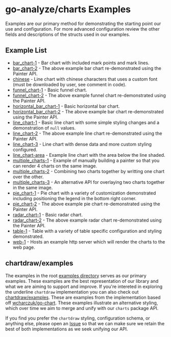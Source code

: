 # go-analyze/charts Examples

Examples are our primary method for demonstrating the starting point our use and configuration. For more advanced configuration review the other fields and descriptions of the structs used in our examples.

## Example List

* [bar_chart-1](./bar_chart-1) - Bar chart with included mark points and mark lines.
* [bar_chart-2](./bar_chart-2) - The above example bar chart re-demonstrated using the Painter API.
* [chinese](./chinese) - Line chart with chinese characters that uses a custom font (must be downloaded by user, see comment in code).
* [funnel_chart-1](./funnel_chart-1) - Basic funnel chart.
* [funnel_chart-2](./funnel_chart-2) - The above example funnel chart re-demonstrated using the Painter API.
* [horizontal_bar_chart-1](./horizontal_bar_chart-1) - Basic horizontal bar chart.
* [horizontal_bar_chart-2](./horizontal_bar_chart-2) - The above example bar chart re-demonstrated using the Painter API.
* [line_chart-1](./line_chart-1) - Basic line chart with some simple styling changes and a demonstration of `null` values.
* [line_chart-2](./line_chart-2) - The above example line chart re-demonstrated using the Painter API.
* [line_chart-3](./line_chart-3) - Line chart with dense data and more custom styling configured.
* [line_chart-area](./line_chart-area) - Example line chart with the area below the line shaded.
* [multiple_charts-1](./multiple_charts-1) - Example of manually building a painter so that you can render 4 charts on the same image.
* [multiple_charts-2](./multiple_charts-2) - Combining two charts together by writting one chart over the other.
* [multiple_charts-3](./multiple_charts-3) - An alternative API for overlaying two charts together in the same image.
* [pie_chart-1](./pie_chart-1) - Pie chart with a variety of customization demonstrated including positioning the legend in the bottom right corner.
* [pie_chart-2](./pie_chart-2) - The above example pie chart re-demonstrated using the Painter API.
* [radar_chart-1](./radar_chart-1) - Basic radar chart.
* [radar_chart-2](./radar_chart-2) - The above example radar chart re-demonstrated using the Painter API.
* [table-1](./table-1) - Table with a variety of table specific configuration and styling demonstrated.
* [web-1](./web-1) - Hosts an example http server which will render the charts to the web page.

## chartdraw/examples

The examples in the root [examples directory](https://github.com/go-analyze/charts/tree/main/examples) serves as our primary examples. These examples are the best representation of our library and what we are aiming to support and improve. If you're intereted in exploring the underline `chartdraw` implementation you can also check out [chartdraw/examples](https://github.com/go-analyze/charts/tree/main/chartdraw/examples). These are examples from the implementation based off [wcharczuk/go-chart](https://github.com/wcharczuk/go-chart). These examples illustrate an alternative styling, which over time we aim to merge and unify with our `charts` package API.

If you find you prefer the `chartdraw` styling, configuration schema, or anything else, please open an [Issue](https://github.com/go-analyze/charts/issues) so that we can make sure we retain the best of both implementations as we seek unifying our API.
